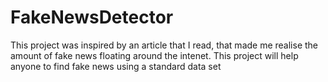 # FakeNewsDetector
This project was inspired by an article that I read, that made me realise the amount of fake news floating around the intenet. This project will help anyone to find fake news using a standard data set 
